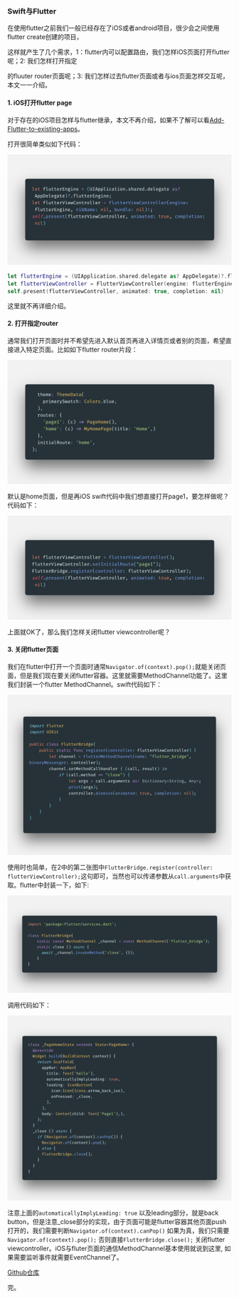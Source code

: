 ### Swift与Flutter

在使用flutter之前我们一般已经存在了iOS或者android项目，很少会之间使用flutter create创建的项目，

这样就产生了几个需求，1：flutter内可以配置路由，我们怎样iOS页面打开flutter呢；2: 我们怎样打开指定

的fluuter router页面呢；3: 我们怎样过去flutter页面或者与ios页面怎样交互呢，本文一一介绍。

#### 1. iOS打开flutter page

对于存在的iOS项目怎样与flutter继承，本文不再介绍，如果不了解可以看[Add-Flutter-to-existing-apps](https://github.com/flutter/flutter/wiki/Add-Flutter-to-existing-apps)。

打开很简单类似如下代码：

![flutter1](./img/flutter1.png)

```swift
let flutterEngine = (UIApplication.shared.delegate as? AppDelegate)?.flutterEngine;
let flutterViewController = FlutterViewController(engine: flutterEngine, nibName: nil, bundle: nil)!;
self.present(flutterViewController, animated: true, completion: nil)

```

这里就不再详细介绍。

#### 2. 打开指定router

 通常我们打开页面时并不希望先进入默认首页再进入详情页或者别的页面，希望直接进入特定页面。比如如下flutter router片段：

![flutter routers](./img/flutter3.png)

默认是home页面，但是再iOS swift代码中我们想直接打开page1，要怎样做呢？代码如下：

![open page1](./img/flutter2.png)

上面就OK了，那么我们怎样关闭flutter viewcontroller呢？

#### 3. 关闭flutter页面

我们在flutter中打开一个页面时通常`Navigator.of(context).pop();`就能关闭页面，但是我们现在要关闭flutter容器。这里就需要MethodChannel功能了。这里我们封装一个flutter MethodChannel。swift代码如下：

![bridge](./img/bridge.png)

使用时也简单，在2中的第二张图中`FlutterBridge.register(controller: flutterViewController);`这句即可，当然也可以传递参数从`call.arguments`中获取。flutter中封装一下，如下:

![bridge close](./img/flutter-bridgeclose.png)

调用代码如下：

![page1 close](./img/flutter-page1.png)

注意上面的`automaticallyImplyLeading: true` 以及leading部分，就是back button，但是注意_close部分的实现，由于页面可能是flutter容器其他页面push打开的，我们需要判断`Navigator.of(context).canPop()` 如果为真，我们只需要`Navigator.of(context).pop();` 否则直接`FlutterBridge.close();` 关闭flutter viewcontroller。iOS与fluter页面的通信MethodChannel基本使用就说到这里, 如果需要监听事件就需要EventChannel了。

[Github仓库](https://github.com/fluttercase/ios-flutter)

完。

 